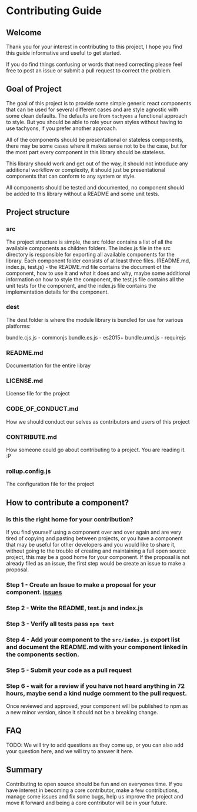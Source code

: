 # Contributing Guide

## Welcome

Thank you for your interest in contributing to this project, I hope you find this guide informative and useful to get started.

If you do find things confusing or words that need correcting please feel free to post an issue or submit a pull request to correct the problem.

## Goal of Project

The goal of this project is to provide some simple generic react components that can be used for several different cases and are style agnostic with some clean defaults. The defaults are from `tachyons` a functional approach to style. But you should be able to role your own styles without having to use tachyons, if you prefer another approach.

All of the components should be presentational or stateless components, there may be some cases where it makes sense not to be the case, but for the most part every component in this library should be stateless.

This library should work and get out of the way, it should not introduce any additional workflow or complexity, it should just be presentational components that can conform to any system or style.

All components should be tested and documented, no component should be added to this library without a README and some unit tests.

## Project structure

### src

The project structure is simple, the src folder contains a list of all the available components as children folders. The index.js file in the src directory is responsible for exporting all available components for the library. Each component folder consists of at least three files. (README.md, index.js, test.js) - the README.md file contains the document of the component, how to use it and what it does and why, maybe some additional information on how to style the component, the test.js file contains all the unit tests for the component, and the index.js file contains the implementation details for the component.

### dest

The dest folder is where the module library is bundled for use for various platforms:

bundle.cjs.js - commonjs
bundle.es.js - es2015+
bundle.umd.js - requirejs

### README.md

Documentation for the entire libray

### LICENSE.md

License file for the project

### CODE_OF_CONDUCT.md

How we should conduct our selves as contributors and users of this project

### CONTRIBUTE.md

How someone could go about contributing to a project. You are reading it. :P

### rollup.config.js

The configuration file for the project

## How to contribute a component?

### Is this the right home for your contribution?

If you find yourself using a component over and over again and are very tired of copying and pasting between projects, or you have a component that may be useful for other developers and you would like to share it, without going to the trouble of creating and maintaining a full open source project, this may be a good home for your component. If the proposal is not already filed as an issue, the first step would be create an issue to make a proposal.

### Step 1 - Create an Issue to make a proposal for your component. [issues](issues)

### Step 2 - Write the README, test.js and index.js

### Step 3 - Verify all tests pass `npm test`

### Step 4 - Add your component to the `src/index.js` export list and document the README.md with your component linked in the components section.

### Step 5 - Submit your code as a pull request

### Step 6 - wait for a review if you have not heard anything in 72 hours, maybe send a kind nudge comment to the pull request.

Once reviewed and approved, your component will be published to npm as a new minor version, since it should not be a breaking change.

## FAQ

TODO: We will try to add questions as they come up, or you can also add your question here, and we will try to answer it here.

## Summary

Contributing to open source should be fun and on everyones time. If you have interest in becoming a core contributor, make a few contributions, manage some issues and fix some bugs, help us improve the project and move it forward and being a core contributor will be in your future.
